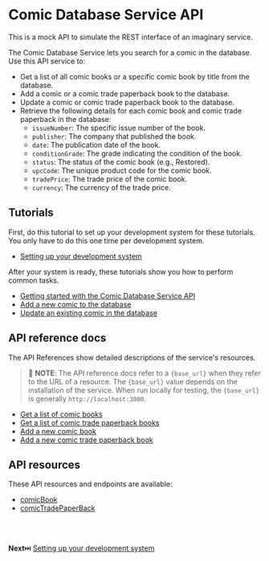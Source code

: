 # Comic Database Service API

This is a mock API to simulate the REST interface of an imaginary service.

The Comic Database Service lets you search for a comic in the database. Use this API service to:
- Get a list of all comic books or a specific comic book by title from the database.
- Add a comic or a comic trade paperback book to the database.
- Update a comic or comic trade paperback book to the database.
- Retrieve the following details for each comic book and comic trade paperback in the database:
    - `issueNumber`: The specific issue number of the book.
    - `publisher`: The company that published the book.
    - `date`: The publication date of the book.
    - `conditionGrade`: The grade indicating the condition of the book.
    - `status`: The status of the comic book (e.g., Restored).
    - `upcCode`: The unique product code for the comic book.
    - `tradePrice`: The trade price of the comic book.
    - `currency`: The currency of the trade price.

## Tutorials

First, do this tutorial to set up your development system for these tutorials. You only have to do this one time per development system.

* [Setting up your development system](../tutorials/dev-env.md)

After your system is ready, these tutorials show you how to perform common tasks.
- [Getting started with the Comic Database Service API](../tutorials/Getting_started.md)
- [Add a new comic to the database](../tutorials/Add_a_new_comic.md)
- [Update an existing comic in the database](../tutorials/Update_a_comic.md)

## API reference docs

The API References show detailed descriptions of the service's resources.

> 📘 **NOTE**: The API reference docs refer to a `{base_url}` when they
refer to the URL of a resource. The `{base_url}` value depends
on the installation of the service. When run locally for testing, the `{base_url}` is
generally `http://localhost:3000`.

- [Get a list of comic books](../api/Get-comics.md)
- [Get a list of comic trade paperback books](../api/Get-comics-paperback.md)
- [Add a new comic book](../api/Post-comic.md)
- [Add a new comic trade paperback book](../api/Post-comic-paperback.md)

## API resources

These API resources and endpoints are available:
- [comicBook](../api/comicBook.md)
- [comicTradePaperBack](../api/comicTradePaperBack.md)
<br>
<br>

**Next**⏭️ [Setting up your development system](../tutorials/dev-env.md)

